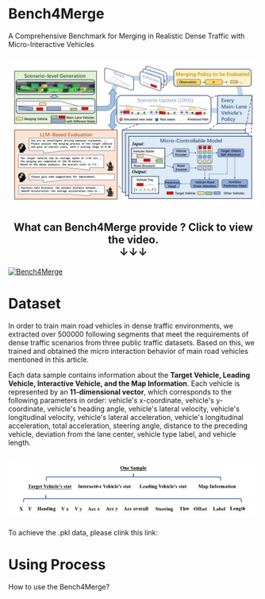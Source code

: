 # Bench4Merge
A Comprehensive Benchmark for Merging in Realistic Dense Traffic with Micro-Interactive Vehicles

<h2 align="center">
  <img src='./result/figure/overall.jpg'>
</h2>

<h2 align="center">
What can Bench4Merge provide ?<b> Click to view the video.</b>
<br>
<b>&#x2193;&#x2193;&#x2193;</b>
</h2>

[![Bench4Merge]('./result/figure/overall.jpg')](https://youtu.be/2ZBHL5UC4_c?si=Hw3YmFOiFiDbqxZ5 "Bench4Merge")

# Dataset
In order to train main road vehicles in dense traffic environments, we extracted over 500000 following segments that meet the requirements of dense traffic scenarios from three public traffic datasets. Based on this, we trained and obtained the micro interaction behavior of main road vehicles mentioned in this article.

Each data sample contains information about the **Target Vehicle, Leading Vehicle, Interactive Vehicle, and the Map Information**. Each vehicle is represented by an **11-dimensional vector**, which corresponds to the following parameters in order: vehicle's x-coordinate, vehicle's y-coordinate, vehicle's heading angle, vehicle's lateral velocity, vehicle's longitudinal velocity, vehicle's lateral acceleration, vehicle's longitudinal acceleration, total acceleration, steering angle, distance to the preceding vehicle, deviation from the lane center, vehicle type label, and vehicle length.

<h2 align="center">
  <img src='./result/figure/data_sample.png'>
</h2>

To achieve the .pkl data, please clink this link:



# Using Process
How to use the Bench4Merge?

